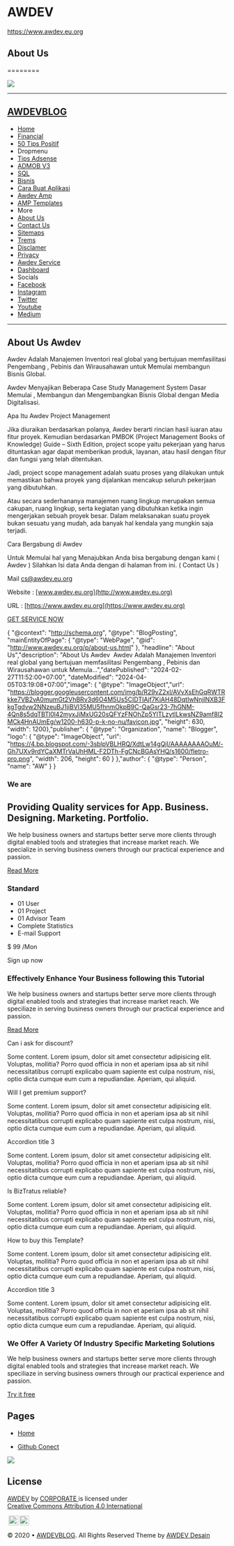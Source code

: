 # AWDEV

https://www.awdev.eu.org

## About Us
 ========
 
 [![](https://blogger.googleusercontent.com/img/b/R29vZ2xl/AVvXsEhGqRWTRkke7VB2vA0mumGt2VhBRv3d6O4M5Us5CIDTIAjf7KiAH48DqtIwNnjlNXB3FkgTgdvw2NNzeuBJ1jiBVl35MU5fhnmOkpB9C-QaGsr23-7hGNM-4Qn8s5dqTBTl0l42myxJiMxUG20sQFYzFNOhZp5YITLzytlLkwsNZ9amf8l2MCk4HnAUmEg/s1600-rw/favicon.jpg)](https://blogger.googleusercontent.com/img/b/R29vZ2xl/AVvXsEhGqRWTRkke7VB2vA0mumGt2VhBRv3d6O4M5Us5CIDTIAjf7KiAH48DqtIwNnjlNXB3FkgTgdvw2NNzeuBJ1jiBVl35MU5fhnmOkpB9C-QaGsr23-7hGNM-4Qn8s5dqTBTl0l42myxJiMxUG20sQFYzFNOhZp5YITLzytlLkwsNZ9amf8l2MCk4HnAUmEg/s200/favicon.jpg)
 
 
 
 
 
 ---
 

[AWDEVBLOG](http://www.awdev.eu.org/ "AWDEVBLOG")
-------------------------------------------------

*   [Home](http://www.awdev.eu.org/)
*   [Financial](https://www.awdev.eu.org/search/label/FINANCIAL)
*   [50 Tips Positif](https://www.awdev.eu.org/2023/07/50-tips-dan-trik-inspirative-membentuk.html?m=1)
*    Dropmenu
   *   [Tips Adsense](https://www.awdev.eu.org/2024/03/7-tips-terbaik-untuk-persetujuan-adsense.html?m=1)
   *   [ADMOB V3](https://squateds.github.io/admob/admob-v3.apk)
   *   [SQL](https://www.awdev.eu.org/2023/08/sql-pengertian-sejarah-dan-jenis.html?m=1)
   *   [Bisnis](http://www.awdev.eu.org/2023/07/membangun-bisnis-dengan-blooging-apa.html)
   *   [Cara Buat Aplikasi](http://www.awdev.eu.org/2023/05/cara-membuat-aplikasi-android-dan-ios.html)
   *   [Awdev Amp](https://awdev.eu.org/amp/templates/home.amp)
   *   [AMP Templates](https://awdev.eu.org/amp/lune/templates/product-material-oak.amp.html)
*    More
   *   [About Us](http://www.awdev.eu.org/p/about-us.html)
   *   [Contact Us](http://www.awdev.eu.org/p/contact-us.html)
   *   [Sitemaps](http://www.awdev.eu.org/p/sitemap.html)
   *   [Trems](http://www.awdev.eu.org/p/terms-and-conditions.html)
   *   [Disclamer](http://www.awdev.eu.org/p/disclaimers.html)
   *   [Privacy](http://www.awdev.eu.org/p/privacy-policy.html)
   *   [Awdev Service](https://awdev.eu.org/contact/)
   *   [Dashboard](https://awdev.eu.org/dashboard/)
*   Socials
   *   [Facebook](#)
   *   [Instagram](#)
   *   [Twitter](#)
   *   [Youtube](#)
   *   [Medium](#)

 

---

About Us Awdev 
---------------

 

Awdev Adalah Manajemen Inventori real global yang bertujuan memfasilitasi Pengembang , Pebinis dan Wirausahawan untuk Memulai membangun Bisnis Global.

 

Awdev Menyajikan Beberapa Case Study Management System Dasar Memulai , Membangun dan Mengembangkan Bisnis Global dengan Media Digitalisasi.

 

 

 

Apa Itu Awdev Project Management

 

Jika diuraikan berdasarkan polanya, Awdev berarti rincian hasil iuaran atau fitur proyek. Kemudian berdasarkan PMBOK (Project Management Books of Knowledge) Guide – Sixth Edition, project scope yaitu pekerjaan yang harus dituntaskan agar dapat memberikan produk, layanan, atau hasil dengan fitur dan fungsi yang telah ditentukan.

 

 

 

Jadi, project scope management adalah suatu proses yang dilakukan untuk memastikan bahwa proyek yang dijalankan mencakup seluruh pekerjaan yang dibutuhkan.

 

 

 

Atau secara sederhananya manajemen ruang lingkup merupakan semua cakupan, ruang lingkup, serta kegiatan yang dibutuhkan ketika ingin mengerjakan sebuah proyek besar. Dalam melaksanakan suatu proyek bukan sesuatu yang mudah, ada banyak hal kendala yang mungkin saja terjadi.

 

 

 

Cara Bergabung di Awdev 

 

 

 

Untuk Memulai hal yang Menajubkan Anda bisa bergabung dengan kami ( Awdev ) Silahkan Isi data Anda dengan di halaman from ini. ( Contact Us )

 

Mail [cs@awdev.eu.org](mailto:cs@awdev.eu.org)

Website : [www.awdev.eu.org](http://www.awdev.eu.org)

URL : [https://www.awdev.eu.org](https://www.awdev.eu.org)

 

 

[GET SERVICE NOW](https://forms.zohopublic.com/awdev/form/REGISTRASI/formperma/oGuHwcCipN76FQL13PKt3_cDcJHBYgmmBf32QNdBaws)

 

{ "@context": "http://schema.org", "@type": "BlogPosting", "mainEntityOfPage": { "@type": "WebPage", "@id": "http://www.awdev.eu.org/p/about-us.html" }, "headline": "About Us","description": "About Us Awdev&#160; Awdev Adalah Manajemen Inventori real global yang bertujuan memfasilitasi Pengembang , Pebinis dan Wirausahawan untuk Memula...","datePublished": "2024-02-27T11:52:00+07:00", "dateModified": "2024-04-05T03:19:08+07:00","image": { "@type": "ImageObject","url": "https://blogger.googleusercontent.com/img/b/R29vZ2xl/AVvXsEhGqRWTRkke7VB2vA0mumGt2VhBRv3d6O4M5Us5CIDTIAjf7KiAH48DqtIwNnjlNXB3FkgTgdvw2NNzeuBJ1jiBVl35MU5fhnmOkpB9C-QaGsr23-7hGNM-4Qn8s5dqTBTl0l42myxJiMxUG20sQFYzFNOhZp5YITLzytlLkwsNZ9amf8l2MCk4HnAUmEg/w1200-h630-p-k-no-nu/favicon.jpg", "height": 630, "width": 1200},"publisher": { "@type": "Organization", "name": "Blogger", "logo": { "@type": "ImageObject", "url": "https://4.bp.blogspot.com/-3sblpVBLHRQ/XdtLw14gQjI/AAAAAAAAOuM/-Gh7UXv9rdYCaXMTrVaUhHML-F2DTh-FgCNcBGAsYHQ/s1600/fletro-pro.png", "width": 206, "height": 60 } },"author": { "@type": "Person", "name": "AW" } }

### We are

Providing Quality services for App. Business. Designing. Marketing. Portfolio.
------------------------------------------------------------------------------

We help business owners and startups better serve more clients through digital enabled tools and strategies that increase market reach. We specialize in serving business owners through our practical experience and passion.

[Read More](https://www.awdev.eu.org/2024/03/12-tips-mendapatkan-persetujuan-google.html)

### Standard

*   01 User
*   01 Project
*   01 Advisor Team
*   Complete Statistics
*   E-mail Support

$ 99 /Mon

Sign up now

### Effectively Enhance Your Business following this Tutorial

We help business owners and startups better serve more clients through digital enabled tools and strategies that increase market reach. We speciliaze in serving business owners through our practical experience and passion.

[Read More](https://www.awdev.eu.org/2024/03/12-tips-mendapatkan-persetujuan-google.html)

Can i ask for discount?

Some content. Lorem ipsum, dolor sit amet consectetur adipisicing elit. Voluptas, mollitia? Porro quod officia in non et aperiam ipsa ab sit nihil necessitatibus corrupti explicabo quam sapiente est culpa nostrum, nisi, optio dicta cumque eum cum a repudiandae. Aperiam, qui aliquid.

Will I get premium support?

Some content. Lorem ipsum, dolor sit amet consectetur adipisicing elit. Voluptas, mollitia? Porro quod officia in non et aperiam ipsa ab sit nihil necessitatibus corrupti explicabo quam sapiente est culpa nostrum, nisi, optio dicta cumque eum cum a repudiandae. Aperiam, qui aliquid.

Accordion title 3

Some content. Lorem ipsum, dolor sit amet consectetur adipisicing elit. Voluptas, mollitia? Porro quod officia in non et aperiam ipsa ab sit nihil necessitatibus corrupti explicabo quam sapiente est culpa nostrum, nisi, optio dicta cumque eum cum a repudiandae. Aperiam, qui aliquid.

Is BizTratus reliable?

Some content. Lorem ipsum, dolor sit amet consectetur adipisicing elit. Voluptas, mollitia? Porro quod officia in non et aperiam ipsa ab sit nihil necessitatibus corrupti explicabo quam sapiente est culpa nostrum, nisi, optio dicta cumque eum cum a repudiandae. Aperiam, qui aliquid.

How to buy this Template?

Some content. Lorem ipsum, dolor sit amet consectetur adipisicing elit. Voluptas, mollitia? Porro quod officia in non et aperiam ipsa ab sit nihil necessitatibus corrupti explicabo quam sapiente est culpa nostrum, nisi, optio dicta cumque eum cum a repudiandae. Aperiam, qui aliquid.

Accordion title 3

Some content. Lorem ipsum, dolor sit amet consectetur adipisicing elit. Voluptas, mollitia? Porro quod officia in non et aperiam ipsa ab sit nihil necessitatibus corrupti explicabo quam sapiente est culpa nostrum, nisi, optio dicta cumque eum cum a repudiandae. Aperiam, qui aliquid.

### We Offer A Variety Of Industry Specific Marketing Solutions

We help business owners and startups better serve more clients through digital enabled tools and strategies that increase market reach. We speciliaze in serving business owners through our practical experience and passion.

[Try it free](https://www.awdev.eu.org/2024/03/12-tips-mendapatkan-persetujuan-google.html?m=1)

Pages
-----

*   [Home](http://www.awdev.eu.org/)

* [Github Conect](https://github.com/login?return_to=%2Fsponsors%2Fawdevmyid%2Fsponsorships%3Ftier_id%3D323120)

[![](https://blogger.googleusercontent.com/img/b/R29vZ2xl/AVvXsEi1sx-3I6YDjyrq1JXg4C1xcy-PTgySbIoJmer94zhMHcMDcdM5YbIjoYg2Ru0lfG66vagO3M_qBgpryn3LTHMM7xVzEKQ930a13XfH6-sWOlpRt39xUJmB2jSVwE6V0hyphenhyphenmJkZsEGVi05JdFh0gos6nYtqlZF2nfjn1xei4At7IE2I2BbYta3bQCUn4iTc/s1600-rw/Follow%20my%20blog.gif )](https://www.blogger.com/follow-blog.g?blogID=254521912970371658  "Follow")

[](#wrapper "Back to Top")

## License

<p xmlns:cc="http://creativecommons.org/ns#" xmlns:dct="http://purl.org/dc/terms/"><a property="dct:title" rel="cc:attributionURL" href="https://awdev.eu.org/contact/">AWDEV</a> by <a rel="cc:attributionURL dct:creator" property="cc:attributionName" href="https://www.awdev.my.id">CORPORATE </a> is licensed under <a href="https://creativecommons.org/licenses/by/4.0/?ref=chooser-v1" target="_blank" rel="license noopener noreferrer" style="display:inline-block;">Creative Commons Attribution 4.0 International
 
 
 <img style="height:22px!important;margin-left:3px;vertical-align:text-bottom;" src="https://mirrors.creativecommons.org/presskit/icons/cc.svg?ref=chooser-v1"><img style="height:22px!important;margin-left:3px;vertical-align:text-bottom;" src="https://mirrors.creativecommons.org/presskit/icons/by.svg?ref=chooser-v1"></a></p>

© 2020 • [AWDEVBLOG](http://www.awdev.eu.org/). All Rights Reserved Theme by [AWDEV Desain](https://www.awdev.eu.org)



